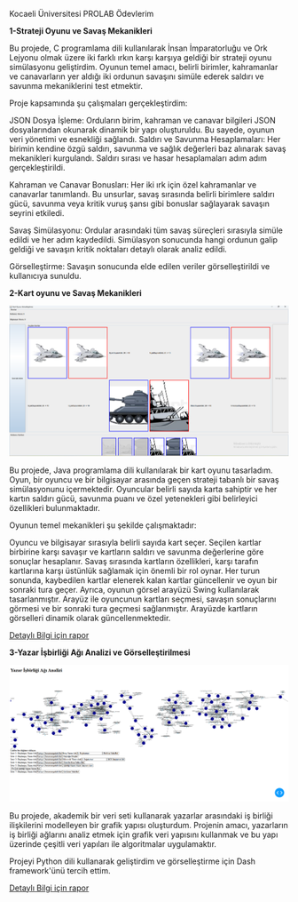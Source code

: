 Kocaeli Üniversitesi PROLAB Ödevlerim




**1-Strateji Oyunu ve Savaş Mekanikleri**

Bu projede, C programlama dili kullanılarak İnsan İmparatorluğu ve Ork Lejyonu olmak üzere iki farklı ırkın karşı karşıya geldiği bir strateji oyunu simülasyonu geliştirdim. Oyunun temel amacı, belirli birimler, kahramanlar ve canavarların yer aldığı iki ordunun savaşını simüle ederek saldırı ve savunma mekaniklerini test etmektir.

Proje kapsamında şu çalışmaları gerçekleştirdim:

JSON Dosya İşleme: Orduların birim, kahraman ve canavar bilgileri JSON dosyalarından okunarak dinamik bir yapı oluşturuldu. Bu sayede, oyunun veri yönetimi ve esnekliği sağlandı.
Saldırı ve Savunma Hesaplamaları: Her birimin kendine özgü saldırı, savunma ve sağlık değerleri baz alınarak savaş mekanikleri kurgulandı. Saldırı sırası ve hasar hesaplamaları adım adım gerçekleştirildi.

Kahraman ve Canavar Bonusları: Her iki ırk için özel kahramanlar ve canavarlar tanımlandı. Bu unsurlar, savaş sırasında belirli birimlere saldırı gücü, savunma veya kritik vuruş şansı gibi bonuslar sağlayarak savaşın seyrini etkiledi.

Savaş Simülasyonu: Ordular arasındaki tüm savaş süreçleri sırasıyla simüle edildi ve her adım kaydedildi. Simülasyon sonucunda hangi ordunun galip geldiği ve savaşın kritik noktaları detaylı olarak analiz edildi.

Görselleştirme: Savaşın sonucunda elde edilen veriler görselleştirildi ve kullanıcıya sunuldu.





**2-Kart oyunu ve Savaş Mekanikleri**

![](./PROLAB1_2/savaş.png)

Bu projede, Java programlama dili kullanılarak bir kart oyunu tasarladım. Oyun, bir oyuncu ve bir bilgisayar arasında geçen strateji tabanlı bir savaş simülasyonunu içermektedir. Oyuncular belirli sayıda karta sahiptir ve her kartın saldırı gücü, savunma puanı ve özel yetenekleri gibi belirleyici özellikleri bulunmaktadır.

Oyunun temel mekanikleri şu şekilde çalışmaktadır:

Oyuncu ve bilgisayar sırasıyla belirli sayıda kart seçer.
Seçilen kartlar birbirine karşı savaşır ve kartların saldırı ve savunma değerlerine göre sonuçlar hesaplanır.
Savaş sırasında kartların özellikleri, karşı tarafın kartlarına karşı üstünlük sağlamak için önemli bir rol oynar.
Her turun sonunda, kaybedilen kartlar elenerek kalan kartlar güncellenir ve oyun bir sonraki tura geçer.
Ayrıca, oyunun görsel arayüzü Swing kullanılarak tasarlanmıştır. Arayüz ile oyuncunun kartları seçmesi, savaşın sonuçlarını görmesi ve bir sonraki tura geçmesi sağlanmıştır. 
Arayüzde kartların görselleri dinamik olarak güncellenmektedir.

[Detaylı Bilgi için rapor](./PROLAB1_2/PROLAB1_2%20rapor.pdf)





**3-Yazar İşbirliği Ağı Analizi ve Görselleştirilmesi**

![](./PROLAB1_3/gorsel.png)

Bu projede, akademik bir veri seti kullanarak yazarlar arasındaki iş birliği ilişkilerini modelleyen bir grafik yapısı oluşturdum. Projenin amacı, yazarların iş birliği ağlarını analiz etmek için grafik veri yapısını kullanmak ve bu yapı üzerinde çeşitli veri yapıları ile algoritmalar uygulamaktır.

Projeyi Python dili kullanarak geliştirdim ve görselleştirme için Dash framework'ünü tercih ettim. 




[Detaylı Bilgi için rapor](./PROLAB1_3/PROLAB1_2%20rapor.pdf)

